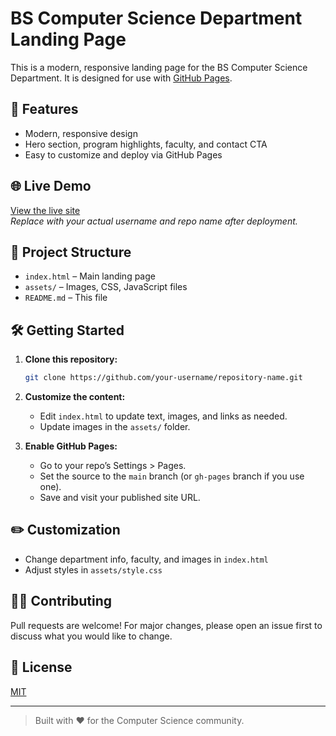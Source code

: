 # BS Computer Science Department Landing Page

This is a modern, responsive landing page for the BS Computer Science Department. It is designed for use with [GitHub Pages](https://pages.github.com/).

## 🚀 Features

- Modern, responsive design
- Hero section, program highlights, faculty, and contact CTA
- Easy to customize and deploy via GitHub Pages

## 🌐 Live Demo

[View the live site](https://your-username.github.io/repository-name/)  
_Replace with your actual username and repo name after deployment._

## 📁 Project Structure

- `index.html` – Main landing page
- `assets/` – Images, CSS, JavaScript files
- `README.md` – This file

## 🛠️ Getting Started

1. **Clone this repository:**
   ```bash
   git clone https://github.com/your-username/repository-name.git
   ```

2. **Customize the content:**
   - Edit `index.html` to update text, images, and links as needed.
   - Update images in the `assets/` folder.

3. **Enable GitHub Pages:**
   - Go to your repo’s Settings > Pages.
   - Set the source to the `main` branch (or `gh-pages` branch if you use one).
   - Save and visit your published site URL.

## ✏️ Customization

- Change department info, faculty, and images in `index.html`
- Adjust styles in `assets/style.css`

## 👩‍💻 Contributing

Pull requests are welcome! For major changes, please open an issue first to discuss what you would like to change.

## 📄 License

[MIT](LICENSE)

---

> Built with ❤️ for the Computer Science community.
